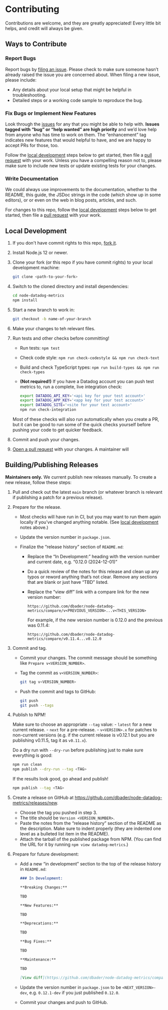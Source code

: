 # Contributing

Contributions are welcome, and they are greatly appreciated! Every little bit helps, and credit will always be given.


## Ways to Contribute

### Report Bugs

Report bugs by [filing an issue][issues]. Please check to make sure someone hasn’t already raised the issue you are concerned about. When filing a new issue, please include:
- Any details about your local setup that might be helpful in troubleshooting.
- Detailed steps or a working code sample to reproduce the bug.


### Fix Bugs or Implement New Features

Look through the [issues][] for any that you might be able to help with. **Issues tagged with “bug” or “help wanted” are high priority** and we’d love help from anyone who has time to work on them. The “enhancement” tag indicates new features that would helpful to have, and we are happy to accept PRs for those, too.

Follow the [local development](#local-development) steps below to get started, then file a [pull request][pulls] with your work. Unless you have a compelling reason not to, please make sure to include new tests or update existing tests for your changes.


### Write Documentation

We could always use improvements to the documentation, whether to the README, this guide, the JSDoc strings in the code (which show up in some editors), or or even on the web in blog posts, articles, and such.

For changes to this repo, follow the [local development](#local-development) steps below to get started, then file a [pull request][pulls] with your work.


## Local Development

1. If you don't have commit rights to this repo, [fork it][fork].

2. Install Node.js 12 or newer.

3. Clone your fork (or this repo if you have commit rights) to your local development machine:

    ```sh
    git clone <path-to-your-fork>
    ```

4. Switch to the cloned directory and install dependencies:

    ```sh
    cd node-datadog-metrics
    npm install
    ```

5. Start a new branch to work in:

    ```sh
    git checkout -b name-of-your-branch
    ```

6. Make your changes to teh relevant files.

7. Run tests and other checks before committing!

    - Run tests: `npm test`
    - Check code style: `npm run check-codestyle && npm run check-text`
    - Build and check TypeScript types: `npm run build-types && npm run check-types`
    - **(Not required!)** If you have a Datadog account you can push test metrics to, run a complete, live integration check:

        ```sh
        export DATADOG_API_KEY='<api key for your test account>'
        export DATADOG_APP_KEY='<app key for your test account>'
        export DATADOG_SITE='<site for your test account>'
        npm run check-integration
        ```

    Most of these checks will also run automatically when you create a PR, but it can be good to run some of the quick checks yourself before pushing your code to get quicker feedback.

8. Commit and push your changes.

9. [Open a pull request][pulls] with your changes. A maintainer will


## Building/Publishing Releases

**Maintainers only.** We current publish new releases manually. To create a new release, follow these steps:

1. Pull and check out the latest `main` branch (or whatever branch is relevant if publishing a patch for a previous release).

2. Prepare for the release.
    - Most checks will have run in CI, but you may want to run them again locally if you’ve changed anything notable. (See [local development](#local-development) notes above.)

    - Update the version number in `package.json`.

    - Finalize the “release history” section of `README.md`:
        - Replace the “In Development:” heading with the version number and current date, e.g. “0.12.0 (2024-12-01)”

        - Do a quick review of the notes for this release and clean up any typos or reword anything that’s not clear. Remove any sections that are blank or just have “TBD” listed.

        - Replace the “view diff” link with a compare link for the new version number:

            ```
            https://github.com/dbader/node-datadog-metrics/compare/v<PREVIOUS_VERSION>...v<THIS_VERSION>
            ```

            For example, if the new version number is 0.12.0 and the previous was 0.11.4:

            ```
            https://github.com/dbader/node-datadog-metrics/compare/v0.11.4...v0.12.0
            ```

3. Commit and tag.
    - Commit your changes. The commit message should be something like `Prepare v<VERSION_NUMBER>`.
    - Tag the commit as `v<VERSION_NUMBER>`:

        ```sh
        git tag v<VERSION_NUMBER>
        ```

    - Push the commit and tags to GitHub:

        ```sh
        git push
        git push --tags
        ```

4. Publish to NPM!

    Make sure to choose an appropriate `--tag` value:
        - `latest` for a new current release.
        - `next` for a pre-release.
        - `v<VERSION>.x` for patches to non-current versions (e.g. if the current release is v0.12.1 but you are publishing v0.11.5, tag it as `v0.11.x`).

    Do a dry run with `--dry-run` before publishing just to make sure everything is good:

    ```sh
    npm run clean
    npm publish --dry-run --tag <TAG>
    ```

    If the results look good, go ahead and publish!

    ```sh
    npm publish --tag <TAG>
    ```

5. Create a release on GitHub at https://github.com/dbader/node-datadog-metrics/releases/new.
    - Choose the tag you pushed in step 3.
    - The title should be `Version <VERSION_NUMBER>`.
    - Paste the notes from the “release history” section of the README as the description. Make sure to indent properly (they are indented one level as a bulleted list item in the README).
    - Attach the tarball of the published package from NPM. (You can find the URL for it by running `npm view datadog-metrics`.)

6. Prepare for future development:
    - Add a new “in development” section to the top of the release history in `README.md`:

        ```markdown
        ### In Development:

        **Breaking Changes:**

        TBD

        **New Features:**

        TBD

        **Deprecations:**

        TBD

        **Bug Fixes:**

        TBD

        **Maintenance:**

        TBD

        [View diff](https://github.com/dbader/node-datadog-metrics/compare/v<VERSION_NUMBER>...main)
        ```

    - Update the version number in `package.json` to be `<NEXT_VERSION>-dev`, e.g. `0.12.1-dev` if you just published `0.12.0`.

    - Commit your changes and push to GitHub.


[issues]: https://github.com/dbader/node-datadog-metrics/issues
[pulls]: https://github.com/dbader/node-datadog-metrics/pulls
[fork]: https://github.com/dbader/node-datadog-metrics/fork
